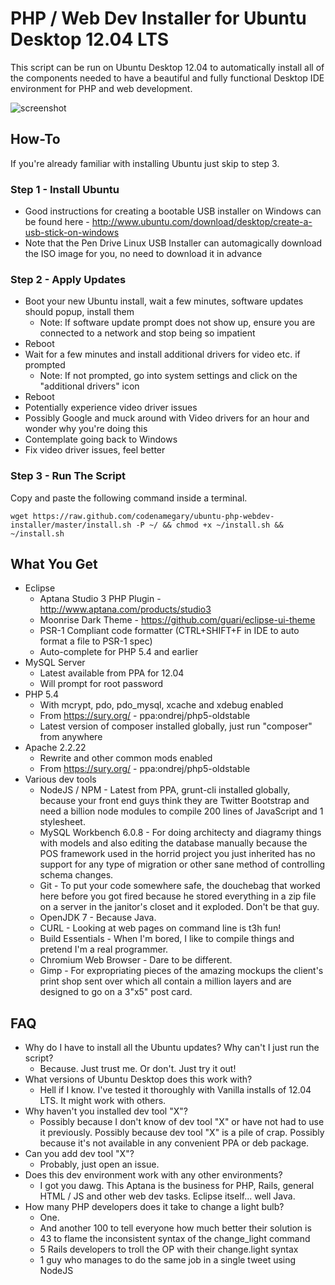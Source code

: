 # PHP / Web Dev Installer for Ubuntu Desktop 12.04 LTS

This script can be run on Ubuntu Desktop 12.04 to automatically install all of the components needed to have a beautiful and fully functional Desktop IDE environment for PHP and web development.

![screenshot](https://raw.github.com/guari/eclipse-ui-theme/master/com.github.eclipseuitheme.themes.plugin/screenshot/screenshot-ubuntu_v0.8.2.png)

## How-To

If you're already familiar with installing Ubuntu just skip to step 3.

### Step 1 - Install Ubuntu

* Good instructions for creating a bootable USB installer on Windows can be found here - http://www.ubuntu.com/download/desktop/create-a-usb-stick-on-windows
* Note that the Pen Drive Linux USB Installer can automagically download the ISO image for you, no need to download it in advance

### Step 2 - Apply Updates

* Boot your new Ubuntu install, wait a few minutes, software updates should popup, install them
  * Note: If software update prompt does not show up, ensure you are connected to a network and stop being so impatient
* Reboot
* Wait for a few minutes and install additional drivers for video etc. if prompted
  * Note: If not prompted, go into system settings and click on the "additional drivers" icon
* Reboot
* Potentially experience video driver issues
* Possibly Google and muck around with Video drivers for an hour and wonder why you're doing this
* Contemplate going back to Windows
* Fix video driver issues, feel better

### Step 3 - Run The Script

Copy and paste the following command inside a terminal.

```
wget https://raw.github.com/codenamegary/ubuntu-php-webdev-installer/master/install.sh -P ~/ && chmod +x ~/install.sh && ~/install.sh
```

## What You Get

* Eclipse
  * Aptana Studio 3 PHP Plugin - http://www.aptana.com/products/studio3
  * Moonrise Dark Theme - https://github.com/guari/eclipse-ui-theme
  * PSR-1 Compliant code formatter (CTRL+SHIFT+F in IDE to auto format a file to PSR-1 spec)
  * Auto-complete for PHP 5.4 and earlier
* MySQL Server
  * Latest available from PPA for 12.04
  * Will prompt for root password
* PHP 5.4
  * With mcrypt, pdo, pdo_mysql, xcache and xdebug enabled
  * From https://sury.org/ - ppa:ondrej/php5-oldstable
  * Latest version of composer installed globally, just run "composer" from anywhere
* Apache 2.2.22
  * Rewrite and other common mods enabled
  * From https://sury.org/ - ppa:ondrej/php5-oldstable
* Various dev tools
  * NodeJS / NPM - Latest from PPA, grunt-cli installed globally, because your front end guys think they are Twitter Bootstrap and need a billion node modules to compile 200 lines of JavaScript and 1 stylesheet.
  * MySQL Workbench 6.0.8 - For doing architecty and diagramy things with models and also editing the database manually because the POS framework used in the horrid project you just inherited has no support for any type of migration or other sane method of controlling schema changes.
  * Git - To put your code somewhere safe, the douchebag that worked here before you got fired because he stored everything in a zip file on a server in the janitor's closet and it exploded. Don't be that guy.
  * OpenJDK 7 - Because Java.
  * CURL - Looking at web pages on command line is t3h fun!
  * Build Essentials - When I'm bored, I like to compile things and pretend I'm a real programmer.
  * Chromium Web Browser - Dare to be different.
  * Gimp - For expropriating pieces of the amazing mockups the client's print shop sent over which all contain a million layers and are designed to go on a 3"x5" post card.

## FAQ

* Why do I have to install all the Ubuntu updates? Why can't I just run the script?
  * Because. Just trust me. Or don't. Just try it out!
* What versions of Ubuntu Desktop does this work with?
  * Hell if I know. I've tested it thoroughly with Vanilla installs of 12.04 LTS. It might work with others.
* Why haven't you installed dev tool "X"?
  * Possibly because I don't know of dev tool "X" or have not had to use it previously. Possibly because dev tool "X" is a pile of crap. Possibly because it's not available in any convenient PPA or deb package.
* Can you add dev tool "X"?
  * Probably, just open an issue.
* Does this dev environment work with any other environments?
  * I got you dawg. This Aptana is the business for PHP, Rails, general HTML / JS and other web dev tasks. Eclipse itself... well Java.
* How many PHP developers does it take to change a light bulb?
  * One.
  * And another 100 to tell everyone how much better their solution is
  * 43 to flame the inconsistent syntax of the change_light command 
  * 5 Rails developers to troll the OP with their change.light syntax
  * 1 guy who manages to do the same job in a single tweet using NodeJS
